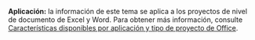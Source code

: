   **Aplicación:** la información de este tema se aplica a los proyectos de nivel de documento de Excel y Word. Para obtener más información, consulte [Características disponibles por aplicación y tipo de proyecto de Office](../../vsto/features-available-by-office-application-and-project-type.md).

  